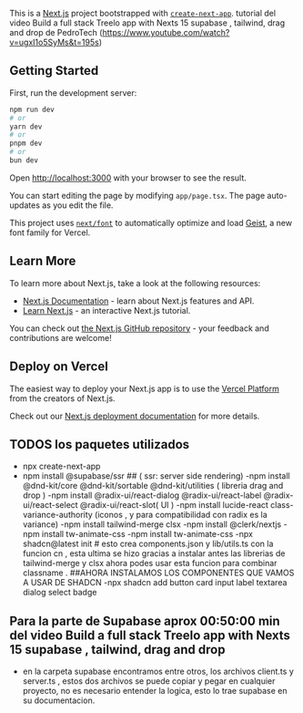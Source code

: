 This is a [Next.js](https://nextjs.org) project bootstrapped with [`create-next-app`](https://nextjs.org/docs/app/api-reference/cli/create-next-app).
tutorial del video Build a full stack Treelo app with Nexts 15 supabase , tailwind, drag and drop de PedroTech (https://www.youtube.com/watch?v=ugxI1o5SyMs&t=195s)
## Getting Started

First, run the development server:

```bash
npm run dev
# or
yarn dev
# or
pnpm dev
# or
bun dev
```

Open [http://localhost:3000](http://localhost:3000) with your browser to see the result.

You can start editing the page by modifying `app/page.tsx`. The page auto-updates as you edit the file.

This project uses [`next/font`](https://nextjs.org/docs/app/building-your-application/optimizing/fonts) to automatically optimize and load [Geist](https://vercel.com/font), a new font family for Vercel.

## Learn More

To learn more about Next.js, take a look at the following resources:

- [Next.js Documentation](https://nextjs.org/docs) - learn about Next.js features and API.
- [Learn Next.js](https://nextjs.org/learn) - an interactive Next.js tutorial.

You can check out [the Next.js GitHub repository](https://github.com/vercel/next.js) - your feedback and contributions are welcome!

## Deploy on Vercel

The easiest way to deploy your Next.js app is to use the [Vercel Platform](https://vercel.com/new?utm_medium=default-template&filter=next.js&utm_source=create-next-app&utm_campaign=create-next-app-readme) from the creators of Next.js.

Check out our [Next.js deployment documentation](https://nextjs.org/docs/app/building-your-application/deploying) for more details.

## TODOS los paquetes utilizados
- npx create-next-app 
- npm install @supabase/ssr    ## ( ssr: server side rendering)
-npm install @dnd-kit/core @dnd-kit/sortable @dnd-kit/utilities  ( libreria drag and drop )
-npm install @radix-ui/react-dialog @radix-ui/react-label @radix-ui/react-select @radix-ui/react-slot( UI )
-npm install lucide-react class-variance-authority (iconos , y para compatibilidad con radix es la variance)
-npm install tailwind-merge clsx
-npm install @clerk/nextjs 
-npm install tw-animate-css
-npm install tw-animate-css
-npx shadcn@latest init # esto crea components.json y lib/utils.ts con la funcion cn , esta ultima se hizo gracias a instalar antes las librerias de tailwind-merge y clsx ahora podes usar esta funcion para combinar classname .
##AHORA INSTALAMOS LOS COMPONENTES QUE VAMOS A USAR DE SHADCN
-npx shadcn add button card input label textarea dialog select badge

## Para la parte de Supabase aprox 00:50:00 min del video Build a full stack Treelo app with Nexts 15 supabase , tailwind, drag and drop
- en la carpeta supabase encontramos entre otros, los archivos client.ts y server.ts , estos dos archivos se puede copiar y pegar en cualquier proyecto, no es necesario entender
la logica, esto lo trae supabase en su documentacion.
